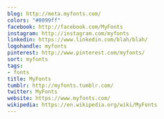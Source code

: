 ```yaml
---
blog: http://meta.myfonts.com/
colors: "#0099ff"
facebook: http://facebook.com/MyFonts
instagram: http://instagram.com/myfonts
linkedin: https://www.linkedin.com/blah/blah/
logohandle: myfonts
pinterest: http://www.pinterest.com/myfonts/
sort: myfonts
tags:
- fonts
title: MyFonts
tumblr: http://myfonts.tumblr.com/
twitter: MyFonts
website: https://www.myfonts.com/
wikipedia: https://en.wikipedia.org/wiki/MyFonts
---
```

